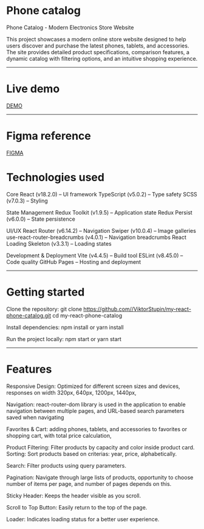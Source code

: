 # Phone catalog
Phone Catalog - Modern Electronics Store Website

This project showcases a modern online store website designed to help users discover and purchase the latest phones, tablets, and accessories. The site provides detailed product specifications, comparison features, a dynamic catalog with filtering options, and an intuitive shopping experience.

---

# Live demo
[DEMO](https://viktorstupin.github.io/my-react-phone-catalog/)

---

# Figma  reference
[FIGMA](https://www.figma.com/file/BUusqCIMAWALqfBahnyIiH/Phone-catalog-(V2)-Original-Dark)

# Technologies used
Core
  React (v18.2.0) – UI framework
  TypeScript (v5.0.2) – Type safety
  SCSS (v7.0.3) – Styling

State Management
  Redux Toolkit (v1.9.5) – Application state
  Redux Persist (v6.0.0) – State persistence

UI/UX
  React Router (v6.14.2) – Navigation
  Swiper (v10.0.4) – Image galleries
  use-react-router-breadcrumbs (v4.0.1) – Navigation breadcrumbs
  React Loading Skeleton (v3.3.1) – Loading states

Development & Deployment
  Vite (v4.4.5) – Build tool
  ESLint (v8.45.0) – Code quality
  GitHub Pages – Hosting and deployment

---

# Getting started

Clone the repository:
  git clone https://github.com//ViktorStupin/my-react-phone-catalog.git
  cd my-react-phone-catalog

Install dependencies:
  npm install or yarn install

Run the project locally:
  npm start or yarn start

---

# Features

Responsive Design: Optimized for different screen sizes and devices, responses on width 320px, 640px, 1200px, 1440px,

Navigation: react-router-dom library is used in the application to enable navigation between multiple pages, and URL-based search parameters saved when navigating

Favorites & Cart: adding phones, tablets, and accessories to favorites or shopping cart, with total price calculation,

Product Filtering: Filter products by capacity and color inside product card.
Sorting: Sort products based on criterias: year, price, alphabetically.

Search: Filter products using query parameters.

Pagination: Navigate through large lists of products, opportunity to choose number of items per page, and number of pages depends on this.

Sticky Header: Keeps the header visible as you scroll.

Scroll to Top Button: Easily return to the top of the page.

Loader: Indicates loading status for a better user experience.
